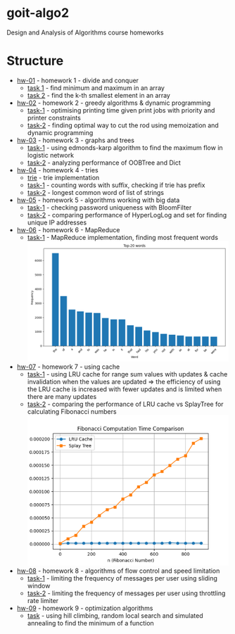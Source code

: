 # goit-algo2
Design and Analysis of Algorithms course homeworks

# Structure

- [hw-01](hw-01) - homework 1 - divide and conquer
  - [task 1](hw-01/task-1.py) - find minimum and maximum in an array
  - [task 2](hw-01/task-2.py) - find the k-th smallest element in an array
- [hw-02](hw-02) - homework 2 - greedy algorithms & dynamic programming
  - [task-1](hw-02/task-1.py) - optimising printing time given print jobs with priority and printer constraints
  - [task-2](hw-02/task-2.py) - finding optimal way to cut the rod using memoization and dynamic programming
- [hw-03](hw-03) - homework 3 - graphs and trees
  - [task-1](hw-03/task-1.py) - using edmonds-karp algorithm to find the maximum flow in logistic network
  - [task-2](hw-03/task-2.py) - analyzing performance of OOBTree and Dict
- [hw-04](hw-04) - homework 4 - tries
  - [trie](hw-04/trie.py) - trie implementation
  - [task-1](hw-04/task-1.py) - counting words with suffix, checking if trie has prefix
  - [task-2](hw-04/task-2.py) - longest common word of list of strings
- [hw-05](hw-05) - homework 5 - algorithms working with big data
  - [task-1](hw-05/task-1.py) - checking password uniqueness with BloomFilter
  - [task-2](hw-05/task-2.py) - comparing performance of HyperLogLog and set for finding unique IP addresses
- [hw-06](hw-06) - homework 6 - MapReduce
  - [task-1](hw-06/task-1.py) - MapReduce implementation, finding most frequent words
![img.png](20_most_frequent_words_result.png)
- [hw-07](hw-07) - homework 7 - using cache
  - [task-1](hw-07/task-1.py) - using LRU cache for range sum values with updates & cache invalidation when the values are updated => the efficiency of using the LRU cache is increased with fewer updates and is limited when there are many updates
  - [task-2](hw-07/task-2.py) - comparing the performance of LRU cache vs SplayTree for calculating Fibonacci numbers
![img_1.png](fib_lru_splay_tree_comparison.png)
- [hw-08](hw-08) - homework 8 - algorithms of flow control and speed limitation
  - [task-1](hw-08/task-1.py) - limiting the frequency of messages per user using sliding window
  - [task-2](hw-08/task-2.py) - limiting the frequency of messages per user using throttling rate limiter
- [hw-09](hw-09) - homework 9 - optimization algorithms
  - [task](hw-09/task.py) - using hill climbing, random local search and simulated annealing to find the minimum of a function
